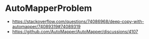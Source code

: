 # AutoMapperProblem

- https://stackoverflow.com/questions/74086968/deep-copy-with-automapper/74089319#74089319
- https://github.com/AutoMapper/AutoMapper/discussions/4107
